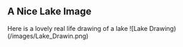 ## A Nice Lake Image

Here is a lovely real life drawing of a lake
![Lake Drawing)(/images/Lake_Drawin.png)


